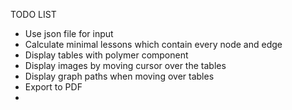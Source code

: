 TODO LIST

  * Use json file for input
  * Calculate minimal lessons which contain every node and edge
  * Display tables with polymer component
  * Display images by moving cursor over the tables
  * Display graph paths when moving over tables
  * Export to PDF
  * 

